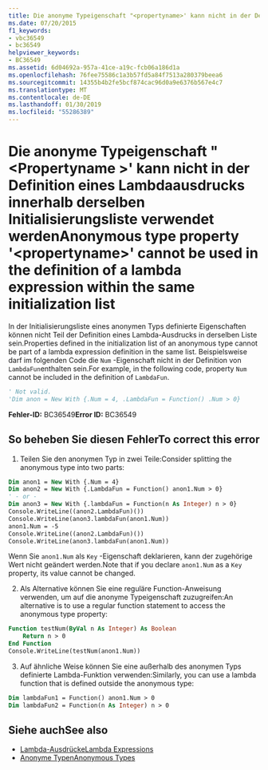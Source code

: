```yaml
---
title: Die anonyme Typeigenschaft "<propertyname>' kann nicht in der Definition eines Lambdaausdrucks innerhalb derselben Initialisierungsliste verwendet werden
ms.date: 07/20/2015
f1_keywords:
- vbc36549
- bc36549
helpviewer_keywords:
- BC36549
ms.assetid: 6d04692a-957a-41ce-a19c-fcb06a186d1a
ms.openlocfilehash: 76fee75586c1a3b57fd5a84f7513a280379beea6
ms.sourcegitcommit: 14355b4b2fe5bcf874cac96d0a9e6376b567e4c7
ms.translationtype: MT
ms.contentlocale: de-DE
ms.lasthandoff: 01/30/2019
ms.locfileid: "55286389"
---
```

# <a name="anonymous-type-property-propertyname-cannot-be-used-in-the-definition-of-a-lambda-expression-within-the-same-initialization-list"></a><span data-ttu-id="4cf4a-102">Die anonyme Typeigenschaft "\<Propertyname >' kann nicht in der Definition eines Lambdaausdrucks innerhalb derselben Initialisierungsliste verwendet werden</span><span class="sxs-lookup"><span data-stu-id="4cf4a-102">Anonymous type property '\<propertyname>' cannot be used in the definition of a lambda expression within the same initialization list</span></span>
<span data-ttu-id="4cf4a-103">In der Initialisierungsliste eines anonymen Typs definierte Eigenschaften können nicht Teil der Definition eines Lambda-Ausdrucks in derselben Liste sein.</span><span class="sxs-lookup"><span data-stu-id="4cf4a-103">Properties defined in the initialization list of an anonymous type cannot be part of a lambda expression definition in the same list.</span></span> <span data-ttu-id="4cf4a-104">Beispielsweise darf im folgenden Code die `Num` -Eigenschaft nicht in der Definition von `LambdaFun`enthalten sein.</span><span class="sxs-lookup"><span data-stu-id="4cf4a-104">For example, in the following code, property `Num` cannot be included in the definition of `LambdaFun`.</span></span>  
  
```vb  
' Not valid.  
'Dim anon = New With {.Num = 4, .LambdaFun = Function() .Num > 0}  
```  
  
 <span data-ttu-id="4cf4a-105">**Fehler-ID:** BC36549</span><span class="sxs-lookup"><span data-stu-id="4cf4a-105">**Error ID:** BC36549</span></span>  

## <a name="to-correct-this-error"></a><span data-ttu-id="4cf4a-106">So beheben Sie diesen Fehler</span><span class="sxs-lookup"><span data-stu-id="4cf4a-106">To correct this error</span></span>  
  
1.  <span data-ttu-id="4cf4a-107">Teilen Sie den anonymen Typ in zwei Teile:</span><span class="sxs-lookup"><span data-stu-id="4cf4a-107">Consider splitting the anonymous type into two parts:</span></span>  
  
```vb  
Dim anon1 = New With {.Num = 4}  
Dim anon2 = New With {.LambdaFun = Function() anon1.Num > 0}  
' - or -  
Dim anon3 = New With {.lambdaFun = Function(n As Integer) n > 0}  
Console.WriteLine((anon2.LambdaFun)())  
Console.WriteLine(anon3.lambdaFun(anon1.Num))  
anon1.Num = -5  
Console.WriteLine((anon2.LambdaFun)())  
Console.WriteLine(anon3.lambdaFun(anon1.Num))  
```  
  
<span data-ttu-id="4cf4a-108">Wenn Sie `anon1.Num` als `Key` -Eigenschaft deklarieren, kann der zugehörige Wert nicht geändert werden.</span><span class="sxs-lookup"><span data-stu-id="4cf4a-108">Note that if you declare `anon1.Num` as a `Key` property, its value cannot be changed.</span></span>  
  
2.  <span data-ttu-id="4cf4a-109">Als Alternative können Sie eine reguläre Function-Anweisung verwenden, um auf die anonyme Typeigenschaft zuzugreifen:</span><span class="sxs-lookup"><span data-stu-id="4cf4a-109">An alternative is to use a regular function statement to access the anonymous type property:</span></span>  
  
```vb  
Function testNum(ByVal n As Integer) As Boolean  
    Return n > 0  
End Function  
Console.WriteLine(testNum(anon1.Num))  
```  
  
3.  <span data-ttu-id="4cf4a-110">Auf ähnliche Weise können Sie eine außerhalb des anonymen Typs definierte Lambda-Funktion verwenden:</span><span class="sxs-lookup"><span data-stu-id="4cf4a-110">Similarly, you can use a lambda function that is defined outside the anonymous type:</span></span>  
  
```vb  
Dim lambdaFun1 = Function() anon1.Num > 0  
Dim lambdaFun2 = Function(n As Integer) n > 0  
```  
  
## <a name="see-also"></a><span data-ttu-id="4cf4a-111">Siehe auch</span><span class="sxs-lookup"><span data-stu-id="4cf4a-111">See also</span></span>
- [<span data-ttu-id="4cf4a-112">Lambda-Ausdrücke</span><span class="sxs-lookup"><span data-stu-id="4cf4a-112">Lambda Expressions</span></span>](../../visual-basic/programming-guide/language-features/procedures/lambda-expressions.md)
- [<span data-ttu-id="4cf4a-113">Anonyme Typen</span><span class="sxs-lookup"><span data-stu-id="4cf4a-113">Anonymous Types</span></span>](../../visual-basic/programming-guide/language-features/objects-and-classes/anonymous-types.md)
